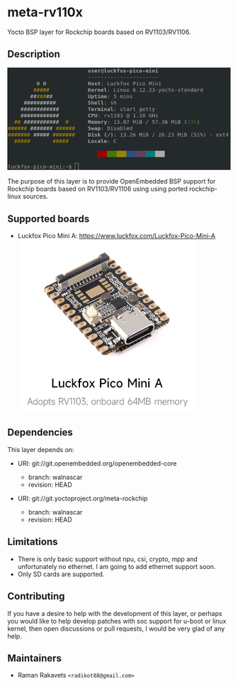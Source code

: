 

# meta-rv110x

Yocto BSP layer for Rockchip boards based on RV1103/RV1106.

## Description

![plot](img/fastfetch.png?raw=true"Title")

The purpose of this layer is to provide OpenEmbedded BSP support for
Rockchip boards based on RV1103/RV1106 using using ported rockchip-linux sources.

## Supported boards

* Luckfox Pico Mini A:
  <https://www.luckfox.com/Luckfox-Pico-Mini-A>
  ![plot](img/luckfox_pico_mini_a.png?raw=true"Title")

## Dependencies

This layer depends on:

* URI: git://git.openembedded.org/openembedded-core
  * branch: walnascar
  * revision: HEAD

* URI: git://git.yoctoproject.org/meta-rockchip
  * branch: walnascar
  * revision: HEAD

## Limitations

* There is only basic support without npu, csi, crypto, mpp and unfortunately no ethernet. I am going to add ethernet support soon.
* Only SD cards are supported.

## Contributing

If you have a desire to help with the development of this layer, or perhaps you would like to help develop patches with soc support for u-boot or linux kernel, then open discussions or pull requests, I would be very glad of any help.

## Maintainers

* Raman Rakavets `<radikot88@gmail.com>`